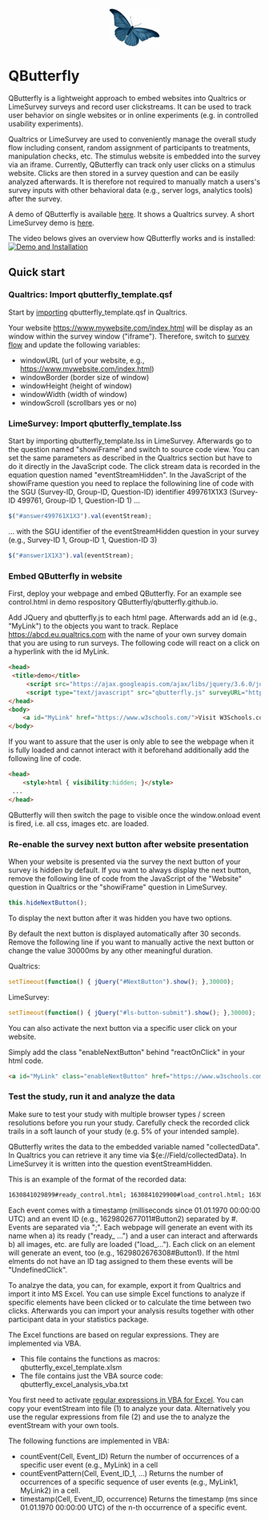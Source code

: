 <p align="center">
    <img src="resources/blue_butterfly.png" alt="Butterfly" width="100px" />
</p>

# QButterfly
QButterfly is a lightweight approach to embed websites into Qualtrics or LimeSurvey surveys and record user clickstreams. It can be used to track user behavior on single websites or in online experiments (e.g. in controlled usability experiments). 

Qualtrics or LimeSurvey are used to conveniently manage the overall study flow including consent, random assignment of participants to treatments, manipulation checks, etc. The stimulus website is embedded into the survey via an iframe. Currently, QButterfly can track only user clicks on a stimulus website. Clicks are then stored in a survey question and can be easily analyzed afterwards. It is therefore not required to manually match a users's survey inputs with other behavioral data (e.g., server logs, analytics tools) after the survey.

A demo of QButterfly is available [here](https://immzhaw.eu.qualtrics.com/jfe/form/SV_887kj9vYpIqnBfU). It shows a Qualtrics survey. A short LimeSurvey demo is [here](https://qbutterfly.limesurvey.net/499761). 

The video belows gives an overview how QButterfly works and is installed:
[![Demo and Installation](https://img.youtube.com/vi/xovYdHoPQTo/hqdefault.jpg)](https://www.youtube.com/watch?v=xovYdHoPQTo)

## Quick start

### Qualtrics: Import qbutterfly_template.qsf 

Start by [importing](https://www.qualtrics.com/support/survey-platform/survey-module/survey-tools/import-and-export-surveys/) qbutterfly_template.qsf in Qualtrics. 

Your website https://www.mywebsite.com/index.html will be display as an window within the survey window ("iframe"). Therefore, switch to [survey flow](https://www.qualtrics.com/support/survey-platform/survey-module/survey-flow/survey-flow-overview/) and update the following variables:
- windowURL (url of your website, e.g., https://www.mywebsite.com/index.html)
- windowBorder (border size of window)
- windowHeight (height of window)
- windowWidth (width of window)
- windowScroll (scrollbars yes or no)


### LimeSurvey: Import qbutterfly_template.lss

Start by importing qbutterfly_template.lss in LimeSurvey. Afterwards go to the question named "showiFrame" and switch to source code view. You can set the same parameters as described in the Qualtrics section but have to do it directly in the JavaScript code. The click stream data is recorded in the equation question named "eventStreamHidden". In the JavaScript of the showiFrame question you need to  replace the followining line of code with the SGU (Survey-ID, Group-ID, Question-ID) identifier 499761X1X3 (Survey-ID 499761, Group-ID 1, Question-ID 1) ...
```javascript
$("#answer499761X1X3").val(eventStream);
```
... with the SGU identifier of the eventStreamHidden question in your survey (e.g., Survey-ID 1, Group-ID 1, Question-ID 3)
```javascript
$("#answer1X1X3").val(eventStream);
```
### Embed QButterfly in website

First, deploy your webpage and embed QButterfly. For an example see control.html in demo respository QButterfly/qbutterfly.github.io.

Add JQuery and qbutterfly.js to each html page. Afterwards add an id (e.g., "MyLink") to the objects you want to track. Replace https://abcd.eu.qualtrics.com with the name of your own survey domain that you are using to run surveys. The following code will react on a click on a hyperlink with the id MyLink. 

```html
<head>
 <title>demo</title>
     <script src="https://ajax.googleapis.com/ajax/libs/jquery/3.6.0/jquery.min.js"></script>
     <script type="text/javascript" src="qbutterfly.js" surveyURL="https://abcd.eu.qualtrics.com"></script>    
</head>
<body>
    <a id="MyLink" href="https://www.w3schools.com/">Visit W3Schools.com!</a>
</body>
```
If you want to assure that the user is only able to see the webpage when it is fully loaded and cannot interact with it beforehand additionally add the following line of code.

```html
<head>
    <style>html { visibility:hidden; }</style>
 ...
</head>
```
QButterfly will then switch the page to visible once the window.onload event is fired, i.e. all css, images etc. are loaded.

### Re-enable the survey next button after website presentation

When your website is presented via the survey the next button of your survey is hidden by default. If you want to always display the next button, remove the following line of code from the JavaScript of the "Website" question in Qualtrics or the "showiFrame" question in LimeSurvey.

```javascript
this.hideNextButton();
```

To display the next button after it was hidden you have two options.

By default the next button is displayed automatically after 30 seconds. Remove the following line if you want to manually active the next button or change the value 30000ms by any other meaningful duration.

Qualtrics:
```javascript
setTimeout(function() { jQuery("#NextButton").show(); },30000);
```
LimeSurvey:
```javascript
setTimeout(function() { jQuery("#ls-button-submit").show(); },30000);
```

You can also activate the next button via a specific user click on your website.

Simply add the class "enableNextButton" behind "reactOnClick" in your html code.

```html
<a id="MyLink" class="enableNextButton" href="https://www.w3schools.com/">Visit W3Schools.com!</a>
```

### Test the study, run it and analyze the data

Make sure to test your study with multiple browser types / screen resolutions before you run your study. Carefully check the recorded click trails in a soft launch of your study (e.g. 5% of your intended sample). 

QButterfly writes the data to the embedded variable named "collectedData". In Qualtrics you can retrieve it any time via ${e://Field/collectedData}. In LimeSurvey it is written into the question eventStreamHidden.

This is an example of the format of the recorded data:

```html
1630841029899#ready_control.html; 1630841029900#load_control.html; 1630841031050#Button1; 1630841031978#Checkbox1; 1630841033034#Button2; 1630841033870#UndefinedClick;
```

Each event comes with a timestamp (milliseconds since 01.01.1970 00:00:00 UTC) and an event ID (e.g., 1629802677011#Button2) separated by #. Events are separated via ";". Each webpage will generate an event with its name when a) its ready ("ready_ ...") and a user can interact and afterwards b) all images, etc. are fully are loaded ("load_..."). Each click on an element will generate an event, too (e.g., 1629802676308#Button1). If the html elments do not have an ID tag assigned to them these events will be "UndefinedClick".

To analzye the data, you can, for example, export it from Qualtrics and import it into MS Excel. You can use simple Excel functions to analyze if specific elements have been clicked or to calculate the time between two clicks. Afterwards you can import your analysis results together with other participant data in your statistics package.

The Excel functions are based on regular expressions. They are implemented via VBA.
- This file contains the functions as macros: qbutterfly_excel_template.xlsm 
- The file contains just the VBA source code: qbutterfly_excel_analysis_vba.txt 

You first need to activate [regular expressions in VBA for Excel](https://stackoverflow.com/questions/22542834/how-to-use-regular-expressions-regex-in-microsoft-excel-both-in-cell-and-loops). You can copy your eventStream into file (1) to analyze your data. Alternatively you use the regular expressions from file (2) and use the to analyze the eventStream with your own tools.

The following functions are implemented in VBA:
- countEvent(Cell, Event_ID)	Return the number of occurrences of a specific user event (e.g., MyLink) in a cell
- countEventPattern(Cell, Event_ID_1, …)	Returns the number of occurrences of a specific sequence of user events (e.g., MyLink1, MyLink2) in a cell.
- timestamp(Cell, Event_ID, occurrence)	Returns the timestamp (ms since 01.01.1970 00:00:00 UTC) of the n-th occurrence of a specific event. 

